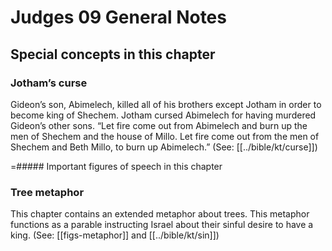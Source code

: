 # Judges 09 General Notes
## Special concepts in this chapter

### Jotham’s curse

Gideon’s son, Abimelech, killed all of his brothers except Jotham in order to become king of Shechem. Jotham cursed Abimelech for having murdered Gideon’s other sons. “Let fire come out from Abimelech and burn up the men of Shechem and the house of Millo. Let fire come out from the men of Shechem and Beth Millo, to burn up Abimelech.” (See: [[../bible/kt/curse]])

=##### Important figures of speech in this chapter

### Tree metaphor
This chapter contains an extended metaphor about trees. This metaphor functions as a parable instructing Israel about their sinful desire to have a king. (See: [[figs-metaphor]] and [[../bible/kt/sin]])
